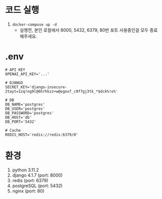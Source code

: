 # 코드 실행
1. `docker-compose up -d`
   - 실행전, 본인 로컬에서 8000, 5432, 6379, 80번 포트 사용중인걸 모두 종료해주세요.

# .env
```shell
# API KEY
OPENAI_API_KEY='...'

# DJANGO
SECRET_KEY='django-insecure-2tayt=1zq!ng9(@6hrhkzz+w@ogoxf_c9f7gj3tk_*$dck%!o%'

# DB
DB_NAME='postgres'
DB_USER='postgres'
DB_PASSWORD='postgres'
DB_HOST='db'
DB_PORT='5432'

# Cache
REDIS_HOST='redis://redis:6379/0'

```

# 환경
1. python 3.11.2
2. django 4.1.7 (port: 8000)
3. redis (port: 6379)
4. postgreSQL (port: 5432)
5. nginx (port: 80)